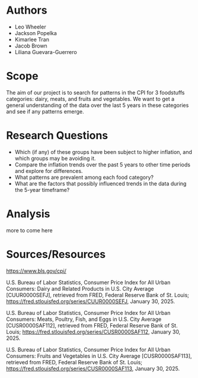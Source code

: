 # Authors
- Leo Wheeler
- Jackson Popelka
- Kimarlee Tran
- Jacob Brown
- Liliana Guevara-Guerrero

# Scope
The aim of our project is to search for patterns in the CPI for 3 foodstuffs categories: dairy, meats, and fruits and vegetables.  We want to get a general understanding of the data over the last 5 years in these categories and see if any patterns emerge. 

# Research Questions
- Which (if any) of these groups have been subject to higher inflation, and which groups may be avoiding it. 
- Compare the inflation trends over the past 5 years to other time periods and explore for differences.
- What patterns are prevalent among each food category?
- What are the factors that possibly influenced trends in the data during the 5-year timeframe?

# Analysis
more to come here

# Sources/Resources
https://www.bls.gov/cpi/

U.S. Bureau of Labor Statistics, Consumer Price Index for All Urban Consumers: Dairy and Related Products in U.S. City Average [CUUR0000SEFJ], retrieved from FRED, Federal Reserve Bank of St. Louis; https://fred.stlouisfed.org/series/CUUR0000SEFJ, January 30, 2025.

U.S. Bureau of Labor Statistics, Consumer Price Index for All Urban Consumers: Meats, Poultry, Fish, and Eggs in U.S. City Average [CUSR0000SAF112], retrieved from FRED, Federal Reserve Bank of St. Louis; https://fred.stlouisfed.org/series/CUSR0000SAF112, January 30, 2025.

U.S. Bureau of Labor Statistics, Consumer Price Index for All Urban Consumers: Fruits and Vegetables in U.S. City Average [CUSR0000SAF113], retrieved from FRED, Federal Reserve Bank of St. Louis; https://fred.stlouisfed.org/series/CUSR0000SAF113, January 30, 2025.
